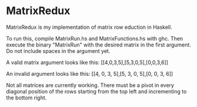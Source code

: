 # MatrixRedux
MatrixRedux is my implementation of matrix row eduction in Haskell.

To run this, compile MatrixRun.hs and MatrixFunctions.hs with ghc.
Then execute the binary "MatrixRun" with the desired matrix in the first argument.
Do not include spaces in the argument yet.

A valid matrix argument looks like this: [[4,0,3,5],[5,3,0,5],[0,0,3,6]]

An invalid argument looks like this: [[4, 0, 3, 5],[5, 3, 0, 5],[0, 0, 3, 6]]

Not all matrices are currently working. There must be a pivot in every diagonal position of the rows starting from the top left and incrementing to the bottom right.
